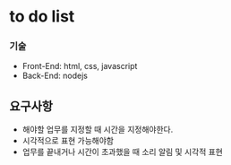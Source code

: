 # to do list


### 기술
- Front-End: html, css, javascript
- Back-End: nodejs

## 요구사항
- 해야할 업무를 지정할 때 시간을 지정해야한다.
- 시각적으로 표현 가능해야함
- 업무를 끝내거나 시간이 초과했을 때 소리 알림 및 시각적 표현
